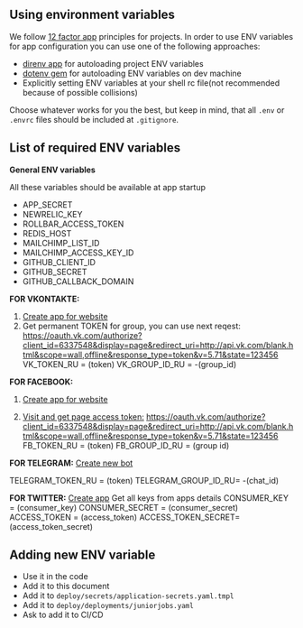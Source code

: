 ## Using environment variables

We follow [12 factor app](https://12factor.net/) principles for projects.
In order to use ENV variables for app configuration you can use one of the following approaches:

* [direnv app](https://direnv.net/) for autoloading project ENV variables
* [dotenv gem](https://github.com/bkeepers/dotenv) for autoloading ENV variables on dev machine
* Explicitly setting ENV variables at your shell rc file(not recommended because of possible collisions)

Choose whatever works for you the best, but keep in mind, that all `.env` or `.envrc` files should be included at `.gitignore`.

## List of required ENV variables

**General ENV variables**

All these variables should be available at app startup

* APP_SECRET
* NEWRELIC_KEY
* ROLLBAR_ACCESS_TOKEN
* REDIS_HOST
* MAILCHIMP_LIST_ID
* MAILCHIMP_ACCESS_KEY_ID
* GITHUB_CLIENT_ID
* GITHUB_SECRET
* GITHUB_CALLBACK_DOMAIN

**FOR VKONTAKTE:**
1. [Create app for website](https://vk.com/apps?act=manage "Create app")
2. Get permanent TOKEN for group, you can use next reqest:
https://oauth.vk.com/authorize?client_id=6337548&display=page&redirect_uri=http://api.vk.com/blank.html&scope=wall,offline&response_type=token&v=5.71&state=123456
VK_TOKEN_RU =  (token)
VK_GROUP_ID_RU = -(group_id)

**FOR FACEBOOK:**

1. [Create app for website](https://developers.facebook.com/apps/ "Create app")

2. [Visit and get page access token:](https://developers.facebook.com/tools/explorer/ "Graph API Explorer")
https://oauth.vk.com/authorize?client_id=6337548&display=page&redirect_uri=http://api.vk.com/blank.html&scope=wall,offline&response_type=token&v=5.71&state=123456
FB_TOKEN_RU = (token)
FB_GROUP_ID_RU = (group id)

**FOR TELEGRAM:**
 [Create new bot](https://telegram.me/botfather "Bot father")

TELEGRAM_TOKEN_RU =  (token)
TELEGRAM_GROUP_ID_RU= -(chat_id)

**FOR TWITTER:**
[Create app](https://apps.twitter.com/ "New app")
Get all keys from apps details
CONSUMER_KEY = (consumer_key)
CONSUMER_SECRET = (consumer_secret)
ACCESS_TOKEN = (access_token)
 ACCESS_TOKEN_SECRET= (access_token_secret)

## Adding new ENV variable

* Use it in the code
* Add it to this document
* Add it to `deploy/secrets/application-secrets.yaml.tmpl`
* Add it to `deploy/deployments/juniorjobs.yaml`
* Ask to add it to CI/CD

